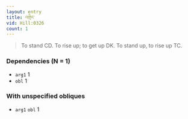 ```yaml
---
layout: entry
title: འགྲེང་
vid: Hill:0326
count: 1
---
```

> To stand CD\. To rise up; to get up DK\. To stand up, to rise up TC\.


### Dependencies (N = 1)
* `arg1` 1
* `obl` 1


### With unspecified obliques
* `arg1` `obl` 1
